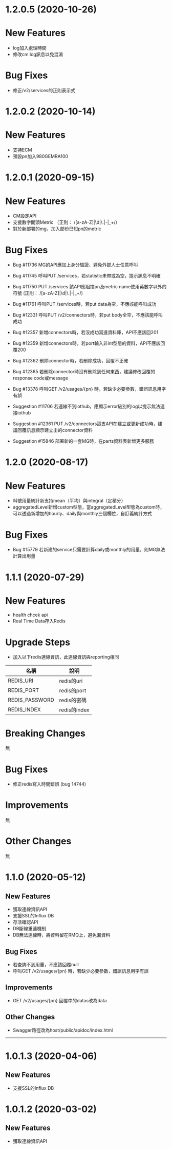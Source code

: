 # 1.2.0.5 (2020-10-26)

# New Features
- log加入處理時間
- 修改cm log訊息以免混淆 
# Bug Fixes
-  修正/v2/services的正則表示式
# 1.2.0.2 (2020-10-14)

# New Features

- 支持ECM
-  預設pn加入980GEMRA100 

# 1.2.0.1 (2020-09-15)

# New Features

- CM設定API
- 支援數字開頭Metric （正則： /[a-zA-Z]|\\d|\\.|-|_+/）
- 對於新部署的mg，加入部份已知pn的metric

# Bug Fixes

- Bug #11736 MG的API應加上身分驗證，避免外部人士任意呼叫

- Bug #11745 呼叫PUT /services，若statistic未帶或為空，提示訊息不明確

- Bug #11750 PUT /services 該API應阻擋pn及metric name使用英數字以外的符號 (正則： /[a-zA-Z]|\\d|\\.|-|_+/)

- Bug #11761 呼叫PUT /services時，若put data為空，不應該能呼叫成功

- Bug #12331 呼叫PUT /v2/connectors時，若put body全空，不應該能呼叫成功

- Bug #12357 新增connectors時，若沒成功寫進資料庫，API不應該回201

- Bug #12359 新增connectors時，若port輸入非int型態的資料，API不應該回覆200

- Bug #12362 刪除connector時，若刪除成功，回覆不正確

- Bug #12365 若刪除connector時沒有刪除到任何東西，建議修改回覆的response code或message

- Bug #13378 呼叫GET /v2/usages/{pn} 時，若缺少必要參數，錯誤訊息用字有誤

- Suggestion #11706 若連線不到iothub，應顯示error級別的log以提示無法連接iothub

- Suggestion #12361 PUT /v2/connectors這支API在建立或更新成功時，建議回覆訊息顯示建立出的connector資料

- Suggestion #15846 部署新的一套MG時，在parts資料表新增更多服務

  

# 1.2.0 (2020-08-17)

# New Features

- 料號用量統計新支持mean（平均）與integral（定積分）
- aggregatedLevel新增custom型態，當aggregatedLevel型態為custom時，可以透過新增加的hourly、daily與monthly三個欄位，自訂義統計方式

# Bug Fixes

- Bug #15779 若新建的service只需要計算daily或monthly的用量，則MG無法計算出用量


# 1.1.1 (2020-07-29)

# New Features

* health chcek api
* Real Time Data存入Redis

# Upgrade Steps

* 加入以下redis連線資訊，此連線資訊與reporting相同

| 名稱 | 說明 |
|----|----|
| REDIS_URI | redis的uri |
| REDIS_PORT | redis的port |
| REDIS_PASSWORD | redis的密碼 |
| REDIS_INDEX | redis的index |

# Breaking Changes

無

# Bug Fixes

* 修正redis寫入時間錯誤 (bug 14744)

# Improvements

無

# Other Changes

無

# 1.1.0 (2020-05-12)

## New Features
- 獲取連線資訊API
- 支援SSL的Influx DB
- 存活確認API
- DB斷線重連機制
- DB無法連線時，將資料留在RMQ上，避免漏資料

## Bug Fixes
- 若查詢不到用量，不應該回覆null
- 呼叫GET /v2/usages/{pn} 時，若缺少必要參數，錯誤訊息用字有誤  

## Improvements
- GET /v2/usages/{pn} 回覆中的datas改為data

## Other Changes
- Swagger路徑改為host/public/apidoc/index.html

------

# 1.0.1.3 (2020-04-06)

## New Features
- 支援SSL的Influx DB


# 1.0.1.2 (2020-03-02)

## New Features
- 獲取連線資訊API



